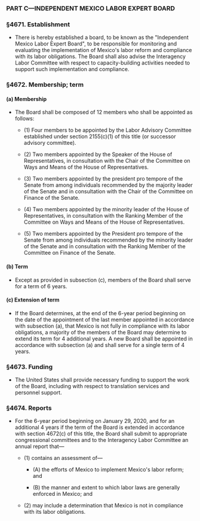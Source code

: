 ### PART C—INDEPENDENT MEXICO LABOR EXPERT BOARD

### §4671. Establishment
* There is hereby established a board, to be known as the "Independent Mexico Labor Expert Board", to be responsible for monitoring and evaluating the implementation of Mexico's labor reform and compliance with its labor obligations. The Board shall also advise the Interagency Labor Committee with respect to capacity-building activities needed to support such implementation and compliance.

### §4672. Membership; term
#### (a) Membership
* The Board shall be composed of 12 members who shall be appointed as follows:

  * (1) Four members to be appointed by the Labor Advisory Committee established under section 2155(c)(1) of this title (or successor advisory committee).

  * (2) Two members appointed by the Speaker of the House of Representatives, in consultation with the Chair of the Committee on Ways and Means of the House of Representatives.

  * (3) Two members appointed by the president pro tempore of the Senate from among individuals recommended by the majority leader of the Senate and in consultation with the Chair of the Committee on Finance of the Senate.

  * (4) Two members appointed by the minority leader of the House of Representatives, in consultation with the Ranking Member of the Committee on Ways and Means of the House of Representatives.

  * (5) Two members appointed by the President pro tempore of the Senate from among individuals recommended by the minority leader of the Senate and in consultation with the Ranking Member of the Committee on Finance of the Senate.

#### (b) Term
* Except as provided in subsection (c), members of the Board shall serve for a term of 6 years.

#### (c) Extension of term
* If the Board determines, at the end of the 6-year period beginning on the date of the appointment of the last member appointed in accordance with subsection (a), that Mexico is not fully in compliance with its labor obligations, a majority of the members of the Board may determine to extend its term for 4 additional years. A new Board shall be appointed in accordance with subsection (a) and shall serve for a single term of 4 years.

### §4673. Funding
* The United States shall provide necessary funding to support the work of the Board, including with respect to translation services and personnel support.

### §4674. Reports
* For the 6-year period beginning on January 29, 2020, and for an additional 4 years if the term of the Board is extended in accordance with section 4672(c) of this title, the Board shall submit to appropriate congressional committees and to the Interagency Labor Committee an annual report that—

  * (1) contains an assessment of—

    * (A) the efforts of Mexico to implement Mexico's labor reform; and

    * (B) the manner and extent to which labor laws are generally enforced in Mexico; and


  * (2) may include a determination that Mexico is not in compliance with its labor obligations.